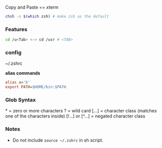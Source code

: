 

Copy and Paste == xterm

```bash
chsh -s $(which zsh) # make zsh as the default
```


### Features
```bash
cd /u<Tab> <-> cd /usr # <TAB>
```


### config
~/.zshrc

**alias commands**
```ini
alias a='b'
export PATH=$HOME/bin:$PATH

```


### Glob Syntax

\* = zero or more characters
? = wild card
[...] = character class (matches one of the characters inside)
[!...] or [^...] = negated character class


### Notes

* Do not include `source ~/.zshrc` in sh script.